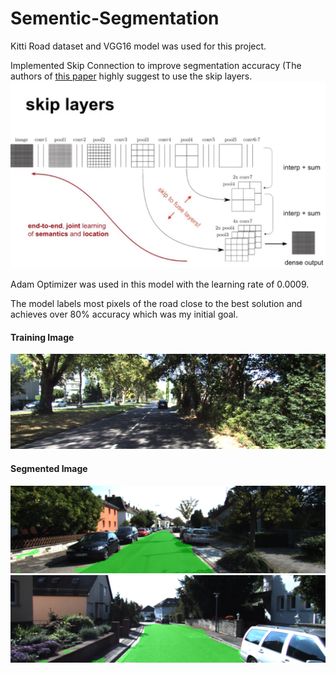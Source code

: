 # Sementic-Segmentation
Kitti Road dataset and VGG16 model was used for this project.

Implemented Skip Connection to improve segmentation accuracy (The authors of [this paper](https://people.eecs.berkeley.edu/~jonlong/long_shelhamer_fcn.pdf) highly suggest to use the skip layers.
![skip layers](https://github.com/kangcshin/Semantic-Segmentation/blob/master/skip.png)

Adam Optimizer was used in this model with the learning rate of 0.0009.

The model labels most pixels of the road close to the best solution and achieves over 80% accuracy which was my initial goal. 
#### Training Image
![train](https://github.com/kangcshin/Semantic-Segmentation/blob/master/um_000009.png)
#### Segmented Image
![1](https://github.com/kangcshin/Semantic-Segmentation/blob/master/uu_000025.png) ![2](https://github.com/kangcshin/Semantic-Segmentation/blob/master/uu_000031.png)
